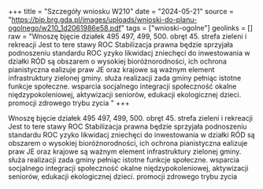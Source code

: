 +++
title = "Szczegóły wniosku W210"
date = "2024-05-21"
source = "https://bip.brg.gda.pl/images/uploads/wnioski-do-planu-ogolnego/w210_1d2061986e58.pdf"
tags = ["wnioski-ogolne"]
geolinks = []
raw = "Wnoszę bjęcie działek 495 497, 499, 500. obręt 45. strefa zieleni i rekreacji Jest to tere stawy ROC Stabilizacja prawna będzie sprzyjała podnoszeniu standardu ROC yzyko likwidacj zniechęci do inwestowania w działki RÓD są obszarem o wysokiej bioróżnorodności, ich ochrona pianistyczna ealizuje praw JE oraz krajowe są ważnym element infrastruktury zielonej gminy. służa realizacji zada gminy pełniąc istotne funkcje społeczne. wsparcia socjalnego integracji społeczność okalne niędzypokoleniowej, aktywizacji seniorów, edukacji ekologicznej dzieci. promocji zdrowego trybu zycia "
+++

Wnoszę bjęcie działek 495 497, 499, 500. obręt 45. strefa zieleni i rekreacji Jest to tere
stawy ROC Stabilizacja prawna będzie sprzyjała podnoszeniu standardu ROC yzyko likwidacj
zniechęci do inwestowania w działki RÓD są obszarem o wysokiej bioróżnorodności, ich ochrona pianistyczna
ealizuje praw JE oraz krajowe są ważnym element infrastruktury zielonej gminy. służa realizacji zada
gminy pełniąc istotne funkcje społeczne. wsparcia socjalnego integracji społeczność okalne
niędzypokoleniowej, aktywizacji seniorów, edukacji ekologicznej dzieci. promocji zdrowego trybu zycia



